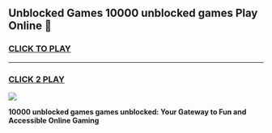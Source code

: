 
## Unblocked Games 10000 unblocked games Play Online 👋
<h3>
<a href="https://news.freeplayer.one?title=10000_unblocked_games&ref=17F">CLICK TO PLAY</a></h3>
<hr>

<h3>
<a href="https://news.freeplayer.one?title=10000_unblocked_games&ref=17F">CLICK 2 PLAY</a>
  
</h3>

<a href="https://news.freeplayer.one?title=10000_unblocked_games&ref=17F/"><img src="https://clearcache.store/games.png"></a>


**10000 unblocked games games unblocked: Your Gateway to Fun and Accessible Online Gaming**
